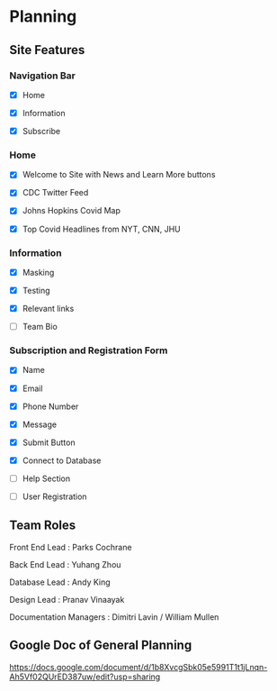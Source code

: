# Planning

## Site Features


### Navigation Bar
- [x]	Home

- [x]	Information 

- [x]	Subscribe

### Home
- [x]	Welcome to Site with News and Learn More buttons

- [x]	CDC Twitter Feed

- [x]	Johns Hopkins Covid Map

- [x]	Top Covid Headlines from NYT, CNN, JHU


### Information
- [x]	Masking

- [x]	Testing

- [x]	Relevant links

- [ ]	Team Bio


### Subscription and Registration Form
- [x]	Name

- [x]	Email

- [x]	Phone Number

- [x]	Message

- [x]	Submit Button

- [x] Connect to Database	

- [ ]	Help Section

- [ ] User Registration


## Team Roles

Front End Lead : Parks Cochrane

Back End Lead : Yuhang Zhou

Database Lead : Andy King

Design Lead : Pranav Vinaayak

Documentation Managers : Dimitri Lavin / William Mullen

## Google Doc of General Planning

https://docs.google.com/document/d/1b8XvcgSbk05e5991T1t1jLnqn-Ah5Vf02QUrED387uw/edit?usp=sharing




